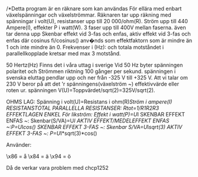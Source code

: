 /*Detta program är en räknare som kan användas För ellära med enbart växelspänningar och växelströmmar. Räknaren
tar upp räkning med spänningar i volt(U), resistanser upp till 20 000/ohm(R).
Ström upp till 440 Ampere(I), effekter P i watt(W). 3 faser upp till 400V mellan faserna.
även tar denna upp Skenbar effekt vid 3-fas och enfas, aktiv effekt vid 3-fas och enfas där cosinus fi/cosinus() anv�nds
som effektfaktorn som är mindre än 1 och inte mindre än 0.
Frekvenser i (Hz):  och totala motståndet i parallellkopplade kretsar med max 3 motstånd.

50 Hertz(Hz) Finns det i våra uttag i sverige Vid 50 Hz byter spänningen polaritet och Strömmen riktning 100 gånger per
sekund. spänningen i svenska eluttag pendlar upp och ner från -325 V till +325 V. Att vi talar om 230 V beror på att det
'r spänningens(växelström ~) effektivvärde eller roten ur. spänningen V(U)=Toppvärdet/sqrt(2)=325V/sqrt(2).

OHMS LAG: Spänning i volt(U)=Resistans i ohm(R)*Ström i ampere(I)
RESISTANSTOTAL PARALLELLA RESISTANSER: Rtot=1/R1R2R3
EFFEKTLAGEN ENKEL För likström: Effekt i watt(P)=U*I
SKENBAR EFFEKT ENFAS ~: Skenbar(S/VA)=U*I
AKTIV EFFEKT/MEDELEFFEKT ENFAS ~:P=U*I*cos()
SKENBAR EFFEKT 3-FAS ~: Skenbar S/VA=U*I*sqrt(3)
AKTIV EFFEKT 3-FAS ~: P=U*I*sqrt(3)*cos()

Använder:

\x86 = å
\x84 = ä
\x94 = ö

Då de verkar vara problem med chcp1252
